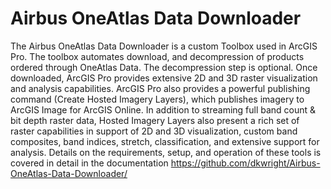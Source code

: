 # Airbus OneAtlas Data Downloader
The Airbus OneAtlas Data Downloader is a custom Toolbox used in ArcGIS Pro. The toolbox automates download, and decompression of products ordered through OneAtlas Data. The decompression step is optional. Once downloaded, ArcGIS Pro provides extensive 2D and 3D raster visualization and analysis capabilities. ArcGIS Pro also provides a powerful publishing command (Create Hosted Imagery Layers), which publishes imagery to ArcGIS Image for ArcGIS Online. In addition to streaming full band count & bit depth raster data, Hosted Imagery Layers also present a rich set of raster capabilities in support of 2D and 3D visualization, custom band composites, band indices, stretch, classification, and extensive support for analysis. Details on the requirements, setup, and operation of these tools is covered in detail in the documentation https://github.com/dkwright/Airbus-OneAtlas-Data-Downloader/
